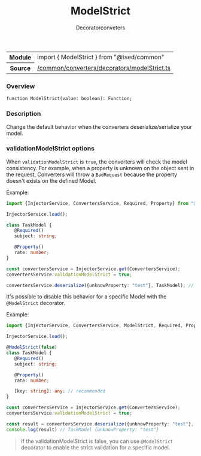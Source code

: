 
<header class="symbol-info-header"><h1 id="modelstrict">ModelStrict</h1><label class="symbol-info-type-label decorator">Decorator</label><label class="api-type-label conveters" title="conveters">conveters</label></header>
<!-- summary -->
<section class="symbol-info"><table class="is-full-width"><tbody><tr><th>Module</th><td><div class="lang-typescript"><span class="token keyword">import</span> { ModelStrict }&nbsp;<span class="token keyword">from</span>&nbsp;<span class="token string">"@tsed/common"</span></div></td></tr><tr><th>Source</th><td><a href="https://github.com/Romakita/ts-express-decorators/blob/v4.18.0/src//common/converters/decorators/modelStrict.ts#L0-L0">/common/converters/decorators/modelStrict.ts</a></td></tr></tbody></table></section>
<!-- overview -->


### Overview


<pre><code class="typescript-lang ">function <span class="token function">ModelStrict</span><span class="token punctuation">(</span>value<span class="token punctuation">:</span> <span class="token keyword">boolean</span><span class="token punctuation">)</span><span class="token punctuation">:</span> Function<span class="token punctuation">;</span></code></pre>


<!-- Parameters -->

<!-- Description -->


### Description

Change the default behavior when the converters deserialize/serialize your model.

### validationModelStrict options

When `validationModelStrict` is `true`, the converters will check the model consistency. For example, when a property is unknown
on the object sent in the request, Converters will throw a `BadRequest` because the property doesn't exists on the defined Model.

Example:

```typescript
import {InjectorService, ConvertersService, Required, Property} from "@tsed/common";

InjectorService.load();

class TaskModel {
   @Required()
   subject: string;

   @Property()
   rate: number;
}

const convertersService = InjectorService.get(ConvertersService);
convertersService.validationModelStrict = true;

convertersService.deserialize({unknowProperty: "test"}, TaskModel); // BadRequest
```

It's possible to disable this behavior for a specific Model with the `@ModelStrict` decorator.

Example:

```typescript
import {InjectorService, ConvertersService, ModelStrict, Required, Property} from "@tsed/common";

InjectorService.load();

@ModelStrict(false)
class TaskModel {
   @Required()
   subject: string;

   @Property()
   rate: number;

   [key: string]: any; // recommended
}

const convertersService = InjectorService.get(ConvertersService);
convertersService.validationModelStrict = true;

const result = convertersService.deserialize({unknowProperty: "test"}, TaskModel);
console.log(result) // TaskModel {unknowProperty: "test"}
```

> If the validationModelStrict is false, you can use `@ModelStrict` decorator to enable the strict validation for a specific model.

<!-- Members -->

